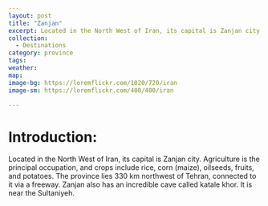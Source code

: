 ```yaml
---
layout: post
title: "Zanjan"
excerpt: Located in the North West of Iran, its capital is Zanjan city. Agriculture is the principal occupation, and crops include rice, corn (maize), oilseeds, fruits, and potatoes.
collection:
  - Destinations
category: province
tags:
weather:
map:
image-bg: https://loremflickr.com/1020/720/iran
image-sm: https://loremflickr.com/400/400/iran

---
```

# **Introduction:**

Located in the North West of Iran, its capital is Zanjan city. Agriculture is the principal occupation, and crops include rice, corn (maize), oilseeds, fruits, and potatoes. The province lies 330 km northwest of Tehran, connected to it via a freeway. Zanjan also has an incredible cave called katale khor. It is near the Sultaniyeh.